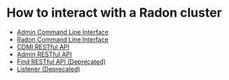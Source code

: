 How to interact with a Radon cluster
=====================================

* [Admin Command Line Interface](admin-cli)
* [Radon Command Line Interface](radon-cli)
* [CDMI RESTful API](cdmi_rest)
* [Admin RESTful API](admin_rest)
* [Find RESTful API (Deprecated)](find_rest)
* [Listener (Deprecated)](listener)
